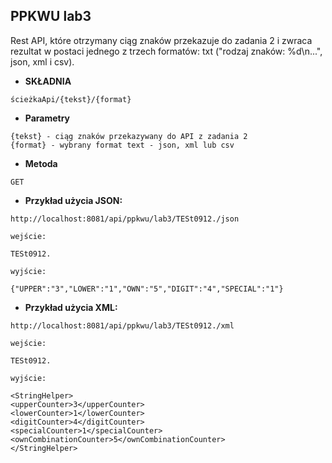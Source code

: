**PPKWU lab3**
----
Rest API, które otrzymany ciąg znaków przekazuje do zadania 2 i zwraca rezultat w postaci jednego z trzech formatów:
txt ("rodzaj znaków: %d\n...", json, xml i csv).

* **SKŁADNIA**

 ``` 
ścieżkaApi/{tekst}/{format}
```

* **Parametry**

 ```
{tekst} - ciąg znaków przekazywany do API z zadania 2
{format} - wybrany format text - json, xml lub csv
 ```

* **Metoda**

```
GET
```

* **Przykład użycia JSON:**

```
http://localhost:8081/api/ppkwu/lab3/TESt0912./json
```

`wejście:`

```
TESt0912.
```

`wyjście:`

```
{"UPPER":"3","LOWER":"1","OWN":"5","DIGIT":"4","SPECIAL":"1"}
```

* **Przykład użycia XML:**

```
http://localhost:8081/api/ppkwu/lab3/TESt0912./xml
```

`wejście:`

```
TESt0912.
```

`wyjście:`

```
<StringHelper>
<upperCounter>3</upperCounter>
<lowerCounter>1</lowerCounter>
<digitCounter>4</digitCounter>
<specialCounter>1</specialCounter>
<ownCombinationCounter>5</ownCombinationCounter>
</StringHelper>
```